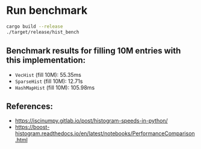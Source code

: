 # Run benchmark

```bash
cargo build --release
./target/release/hist_bench
```

## Benchmark results for filling 10M entries with this implementation:
- `VecHist` (fill 10M): 55.35ms
- `SparseHist` (fill 10M): 12.71s
- `HashMapHist` (fill 10M): 105.98ms


## References:

- https://iscinumpy.gitlab.io/post/histogram-speeds-in-python/
- https://boost-histogram.readthedocs.io/en/latest/notebooks/PerformanceComparison.html

